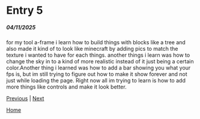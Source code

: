 # Entry 5
##### 04/11/2025

for my tool a-frame i learn how to build things with blocks like a tree and also made it kind of to look like minecraft by adding pics to match the texture i wanted to have for each things. another things i learn was how to change the sky in to a kind of more realistic instead of it just being a certain color.Another thing i learned was how to add a bar showing you what your fps is, but im still trying to figure out how to make it show forever and not just while loading the page.
Right now all im trying to learn is how to add more things like controls and make it look better.

[Previous](entry04.md) | [Next](entry06.md)

[Home](../README.md)

